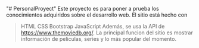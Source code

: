 "# PersonalProyect" 
Este proyecto es para poner a prueba los conocimientos adquiridos sobre el desarrollo web.
El sitio está hecho con
  >HTML
  >CSS
  >Bootstrap
  >JavaScript
Además, se usa la API de https://www.themoviedb.org/.
La principal funcion del sitio es mostrar información de peliculas, series y lo más popular del momento.

